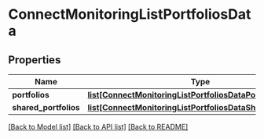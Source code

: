 # ConnectMonitoringListPortfoliosData

## Properties
Name | Type | Description | Notes
------------ | ------------- | ------------- | -------------
**portfolios** | [**list[ConnectMonitoringListPortfoliosDataPortfolios]**](ConnectMonitoringListPortfoliosDataPortfolios.md) |  | [optional] 
**shared_portfolios** | [**list[ConnectMonitoringListPortfoliosDataSharedPortfolios]**](ConnectMonitoringListPortfoliosDataSharedPortfolios.md) |  | [optional] 

[[Back to Model list]](../README.md#documentation-for-models) [[Back to API list]](../README.md#documentation-for-api-endpoints) [[Back to README]](../README.md)


